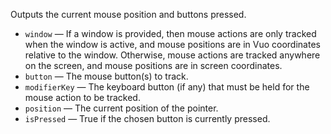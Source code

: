 Outputs the current mouse position and buttons pressed. 

   - `window` — If a window is provided, then mouse actions are only tracked when the window is active, and mouse positions are in Vuo coordinates relative to the window. Otherwise, mouse actions are tracked anywhere on the screen, and mouse positions are in screen coordinates. 
   - `button` — The mouse button(s) to track. 
   - `modifierKey` — The keyboard button (if any) that must be held for the mouse action to be tracked. 
   - `position` — The current position of the pointer. 
   - `isPressed` — True if the chosen button is currently pressed. 

